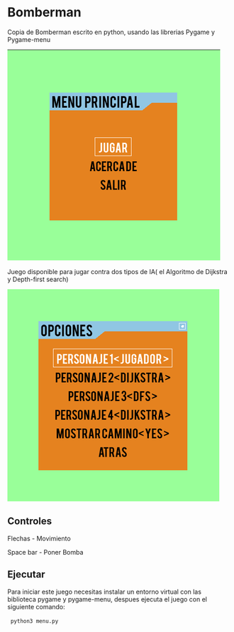 # Bomberman 

Copia de Bomberman escrito en python, usando las librerias Pygame y Pygame-menu

![](images/bomberman.png)

Juego disponible para jugar contra dos tipos de IA( el Algoritmo de Dijkstra y Depth-first search)
 
![](images/git1.png)
 
## Controles 
Flechas -  Movimiento

Space bar - Poner Bomba 
 
## Ejecutar 
Para iniciar este juego necesitas instalar un entorno virtual con las biblioteca pygame y pygame-menu,
despues ejecuta el juego con el siguiente comando:

`` 
python3 menu.py 
`` 

